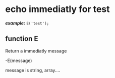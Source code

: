 # echo immediatly for test

**_example:_**
`E('test');`

## function E

Return a immediatly message

-E(message)

message is string, array....
